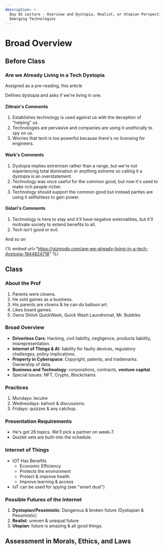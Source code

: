 ```yaml
---
description: >-
  Day 01 Lecture - Overview and Dystopia, Realist, or Utopian Perspective on
  Emerging Technologies
---
```


# Broad Overview

## Before Class

### Are we Already Living in a Tech Dystopia

Assigned as a pre-reading, this article&#x20;

Defines dystopia and asks if we're living in one.

#### Zittrain's Comments

1. Establishes technology is used against us with the deception of "helping" us.&#x20;
2. Technologies are pervasive and companies are using it unethically to spy on us.
3. Worries that tech is too powerful because there's no licensing for engineers.

#### Wark's Comments

1. Dystopia implies extremism rather than a range, but we're not experiencing total domination or anything extreme so calling it a dystopia is an overstatement.&#x20;
2. Technology was once useful for the common good, but now it's used to make rich people richer.
3. Technology should support the common good but instead parties are using it selfishless to gain power.

#### Gidari's Comments

1. Technology is here to stay and it'll have negative externalities, but it'll motivate society to extend benefits to all.
2. Tech isn't good or evil.

And so on

{% embed url="https://gizmodo.com/are-we-already-living-in-a-tech-dystopia-1844824718" %}

## Class

### About the Prof

1. Parents were clowns.
2. He sold games as a business.
3. His parents are clowns & he can do balloon art.
4. Likes board games.
5. Owns Shiloh QuickWash, Quick Wash Laundromat, Mr. Bubbles

### Broad Overview

* **Driverless Cars**: Hacking, civil liability, negligence, products liability, misrepresentation.
* **Internet of Things & AI**: liability for faulty devices, regulatory challenges, policy implications.
* **Property in Cyberspace**: Copyright, patents, and trademarks. Ownership of data.
* **Business and Technology**: corporations, contracts, **venture capital**.
* Special issues: NFT, Crypto, Blockchains.

### Practices

1. Mondays: lecutre
2. Wednesdays: kahoot & discussions.
3. Fridays: quizzes & any catchup.

### Presentation Requirements

* He's got 26 topics. We'll pick a partner on week-7.
* Quizlet sets are built-into the schedule.

### Internet of Things

* IOT Has Benefits
  * Economic Efficiency
  * Protects the environment
  * Protect & improve health
  * Improve learning & access
* IoT can be used for spying (see "smart dust")

### Possible Futures of the Internet

1. **Dystopian/Pessimistic**: Dangerous & broken future (Dystopian & Pessimistic)
2. **Realist**: uneven & unequal future
3. **Utopian**: future is amazing & all good things.

## Assessment in Morals, Ethics, and Laws

